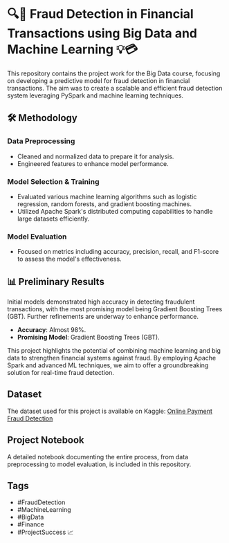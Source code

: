# 🔍💼 Fraud Detection in Financial Transactions using Big Data and Machine Learning 💡💳

This repository contains the project work for the Big Data course, focusing on developing a predictive model for fraud detection in financial transactions. The aim was to create a scalable and efficient fraud detection system leveraging PySpark and machine learning techniques.

## 🛠️ Methodology

### Data Preprocessing
- Cleaned and normalized data to prepare it for analysis.
- Engineered features to enhance model performance.

### Model Selection & Training
- Evaluated various machine learning algorithms such as logistic regression, random forests, and gradient boosting machines.
- Utilized Apache Spark's distributed computing capabilities to handle large datasets efficiently.

### Model Evaluation
- Focused on metrics including accuracy, precision, recall, and F1-score to assess the model's effectiveness.

## 📊 Preliminary Results

Initial models demonstrated high accuracy in detecting fraudulent transactions, with the most promising model being Gradient Boosting Trees (GBT). Further refinements are underway to enhance performance.

- **Accuracy**: Almost 98%.
- **Promising Model**: Gradient Boosting Trees (GBT).

This project highlights the potential of combining machine learning and big data to strengthen financial systems against fraud. By employing Apache Spark and advanced ML techniques, we aim to offer a groundbreaking solution for real-time fraud detection.

## Dataset
The dataset used for this project is available on Kaggle:
[Online Payment Fraud Detection](https://www.kaggle.com/datasets/jainilcoder/online-payment-fraud-detection)

## Project Notebook
A detailed notebook documenting the entire process, from data preprocessing to model evaluation, is included in this repository.

## Tags
- #FraudDetection
- #MachineLearning
- #BigData
- #Finance
- #ProjectSuccess 📈
